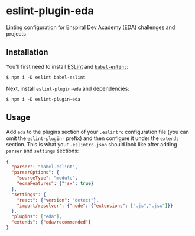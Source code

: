 # eslint-plugin-eda

Linting configuration for Enspiral Dev Academy  (EDA) challenges and projects

## Installation

You'll first need to install [ESLint](http://eslint.org) and [`babel-eslint`](https://www.npmjs.com/package/babel-eslint):

```
$ npm i -D eslint babel-eslint
```

Next, install `eslint-plugin-eda` and dependencies:

```
$ npm i -D eslint-plugin-eda
```


## Usage

Add `eda` to the plugins section of your `.eslintrc` configuration file (you can omit the `eslint-plugin-` prefix) and then configure it under the `extends` section. This is what your `.eslintrc.json` should look like after adding `parser` and `settings` sections:

```json
{
  "parser": "babel-eslint",
  "parserOptions": {
    "sourceType": "module",
    "ecmaFeatures": {"jsx": true}
  },
  "settings": {
    "react": {"version": "detect"},
    "import/resolver": {"node": {"extensions": [".js",".jsx"]}}
  },
  "plugins": ["eda"],
  "extends": {"eda/recommended"}
}
```
